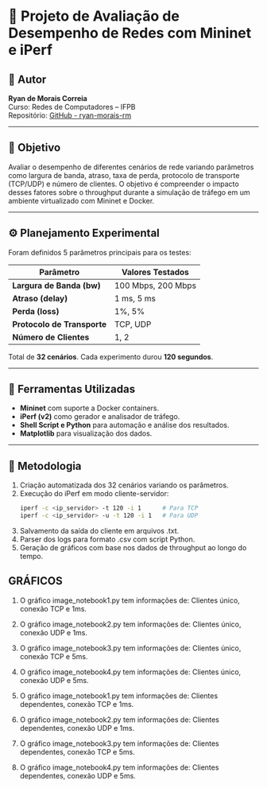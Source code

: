 # 📡 Projeto de Avaliação de Desempenho de Redes com Mininet e iPerf

## 👤 Autor

**Ryan de Morais Correia**  
Curso: Redes de Computadores – IFPB  
Repositório: [GitHub - ryan-morais-rm](https://github.com/ryan-morais-rm)

---

## 📌 Objetivo

Avaliar o desempenho de diferentes cenários de rede variando parâmetros como largura de banda, atraso, taxa de perda, protocolo de transporte (TCP/UDP) e número de clientes. O objetivo é compreender o impacto desses fatores sobre o throughput durante a simulação de tráfego em um ambiente virtualizado com Mininet e Docker.

---

## ⚙️ Planejamento Experimental

Foram definidos 5 parâmetros principais para os testes:

| Parâmetro               | Valores Testados           |
|-------------------------|----------------------------|
| **Largura de Banda (bw)**  | 100 Mbps, 200 Mbps         |
| **Atraso (delay)**         | 1 ms, 5 ms                 |
| **Perda (loss)**           | 1%, 5%                     |
| **Protocolo de Transporte**| TCP, UDP                   |
| **Número de Clientes**     | 1, 2                       |

Total de **32 cenários**. Cada experimento durou **120 segundos**.

---

## 🧰 Ferramentas Utilizadas

- **Mininet** com suporte a Docker containers.
- **iPerf (v2)** como gerador e analisador de tráfego.
- **Shell Script e Python** para automação e análise dos resultados.
- **Matplotlib** para visualização dos dados.

---

## 🚀 Metodologia

1. Criação automatizada dos 32 cenários variando os parâmetros.
2. Execução do iPerf em modo cliente-servidor:
   ```bash
   iperf -c <ip_servidor> -t 120 -i 1      # Para TCP
   iperf -c <ip_servidor> -u -t 120 -i 1   # Para UDP
3. Salvamento da saída do cliente em arquivos .txt.
4. Parser dos logs para formato .csv com script Python.
5. Geração de gráficos com base nos dados de throughput ao longo do tempo.

## GRÁFICOS
1. O gráfico image_notebook1.py tem informações de:
   Clientes único, conexão TCP e 1ms. 
2. O gráfico image_notebook2.py tem informações de:
   Clientes único, conexão UDP e 1ms. 
3. O gráfico image_notebook3.py tem informações de:
   Clientes único, conexão TCP e 5ms.
4. O gráfico image_notebook4.py tem informações de:
   Clientes único, conexão UDP e 5ms. 

5. O gráfico image_notebook1.py tem informações de:
   Clientes dependentes, conexão TCP e 1ms. 
6. O gráfico image_notebook2.py tem informações de:
   Clientes dependentes, conexão UDP e 1ms. 
7. O gráfico image_notebook3.py tem informações de:
   Clientes dependentes, conexão TCP e 5ms.
8. O gráfico image_notebook4.py tem informações de:
   Clientes dependentes, conexão UDP e 5ms. 
